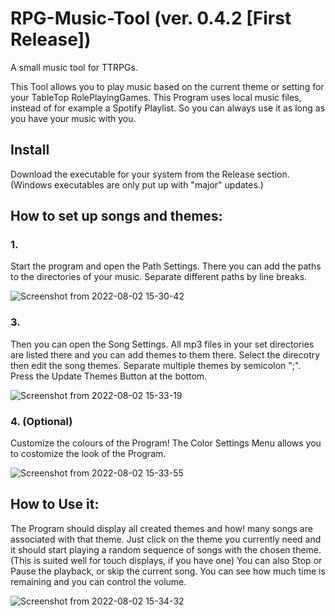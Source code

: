 # RPG-Music-Tool (ver. 0.4.2 [First Release])

A small music tool for TTRPGs.

This Tool allows you to play music based on the current theme or setting for your TableTop RolePlayingGames.
This Program uses local music files, instead of for example a Spotify Playlist. So you can always use it as long as you have your music with you.

## Install
Download the executable for your system from the Release section.
(Windows executables are only put up with "major" updates.)

## How to set up songs and themes:
### 1.

Start the program and open the Path Settings. There you can add the paths to the directories of your music. Separate different paths by line breaks.

![Screenshot from 2022-08-02 15-30-42](https://user-images.githubusercontent.com/58821835/182387106-4be8281f-afde-4677-acf0-e21b7a39be83.png)


### 3.

Then you can open the Song Settings. All mp3 files in your set directories are listed there and you can add themes to them there. Select the direcotry then edit the song themes. Separate multiple themes by semicolon ";". Press the Update Themes Button at the bottom.

![Screenshot from 2022-08-02 15-33-19](https://user-images.githubusercontent.com/58821835/182387477-ee72513b-8a8d-4802-8298-9001f1d79686.png)



### 4. (Optional)

Customize the colours of the Program! The Color Settings Menu allows you to costomize the look of the Program.

![Screenshot from 2022-08-02 15-33-55](https://user-images.githubusercontent.com/58821835/182387648-6172ce92-1229-4ea1-a6dd-44f03f1e33d5.png)


## How to Use it:

The Program should display all created themes and how!
 many songs are associated with that theme.
Just click on the theme you currently need and it should start playing a random sequence of songs with the chosen theme.
(This is suited well for touch displays, if you have one)
You can also Stop or Pause the playback, or skip the current song.
You can see how much time is remaining and you can control the volume.

![Screenshot from 2022-08-02 15-34-32](https://user-images.githubusercontent.com/58821835/182387776-9140e259-397e-452e-931c-8f0c64c62e4e.png)




